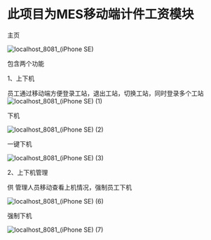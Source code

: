 # 此项目为MES移动端计件工资模块
主页

![localhost_8081_(iPhone SE)](https://user-images.githubusercontent.com/25633298/171310971-17f79b5a-3c79-4189-9331-1982d678cd1a.png)

包含两个功能

1、上下机

  员工通过移动端方便登录工站，退出工站，切换工站，同时登录多个工站
  ![localhost_8081_(iPhone SE) (1)](https://user-images.githubusercontent.com/25633298/171311068-9dccec84-706f-4df1-9c0e-c91c4f380e74.png)
  
  下机
  
  ![localhost_8081_(iPhone SE) (2)](https://user-images.githubusercontent.com/25633298/171311111-62d959e2-6bd3-4e15-aa7f-a8cfd327c322.png)
  
一键下机

![localhost_8081_(iPhone SE) (3)](https://user-images.githubusercontent.com/25633298/171311130-49ad8c22-d8c0-4ce9-98c2-705247569170.png)

  
2、上下机管理 

  供 管理人员移动查看上机情况，强制员工下机 
  
![localhost_8081_(iPhone SE) (6)](https://user-images.githubusercontent.com/25633298/171311561-6d1cdbc4-9c24-4dfa-a5cf-ed8914e145d6.png)

强制下机

![localhost_8081_(iPhone SE) (7)](https://user-images.githubusercontent.com/25633298/171311593-a2fe7d1f-30c8-4f17-ac8a-c4c581ba8b95.png)
